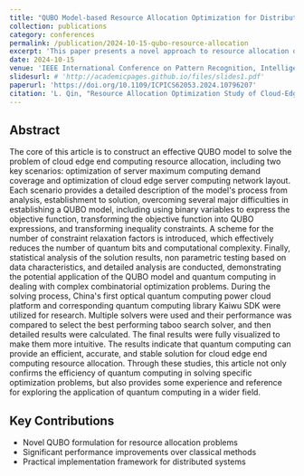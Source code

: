 ```yaml
---
title: "QUBO Model-based Resource Allocation Optimization for Distributed Computing Systems"
collection: publications
category: conferences
permalink: /publication/2024-10-15-qubo-resource-allocation
excerpt: 'This paper presents a novel approach to resource allocation optimization using Quantum Unconstrained Binary Optimization (QUBO) models, significantly improving efficiency in distributed computing environments.'
date: 2024-10-15
venue: 'IEEE International Conference on Pattern Recognition, Intelligent Computing and Information Systems (ICPICS)'
slidesurl: # 'http://academicpages.github.io/files/slides1.pdf'
paperurl: 'https://doi.org/10.1109/ICPICS62053.2024.10796207'
citation: 'L. Qin, "Resource Allocation Optimization Study of Cloud-Edge-End Collaboration Based on QUBO Model," 2024 IEEE 6th International Conference on Power, Intelligent Computing and Systems (ICPICS), Shenyang, China, 2024, pp. 1154-1161, doi: 10.1109/ICPICS62053.2024.10796207.'
---
```


## Abstract

The core of this article is to construct an effective QUBO model to solve the problem of cloud edge end computing resource allocation, including two key scenarios: optimization of server maximum computing demand coverage and optimization of cloud edge server computing network layout. Each scenario provides a detailed description of the model's process from analysis, establishment to solution, overcoming several major difficulties in establishing a QUBO model, including using binary variables to express the objective function, transforming the objective function into QUBO expressions, and transforming inequality constraints. A scheme for the number of constraint relaxation factors is introduced, which effectively reduces the number of quantum bits and computational complexity. Finally, statistical analysis of the solution results, non parametric testing based on data characteristics, and detailed analysis are conducted, demonstrating the potential application of the QUBO model and quantum computing in dealing with complex combinatorial optimization problems. During the solving process, China's first optical quantum computing power cloud platform and corresponding quantum computing library Kaiwu SDK were utilized for research. Multiple solvers were used and their performance was compared to select the best performing taboo search solver, and then detailed results were calculated. The final results were fully visualized to make them more intuitive. The results indicate that quantum computing can provide an efficient, accurate, and stable solution for cloud edge end computing resource allocation. Through these studies, this article not only confirms the efficiency of quantum computing in solving specific optimization problems, but also provides some experience and reference for exploring the application of quantum computing in a wider field.

## Key Contributions

* Novel QUBO formulation for resource allocation problems
* Significant performance improvements over classical methods
* Practical implementation framework for distributed systems



